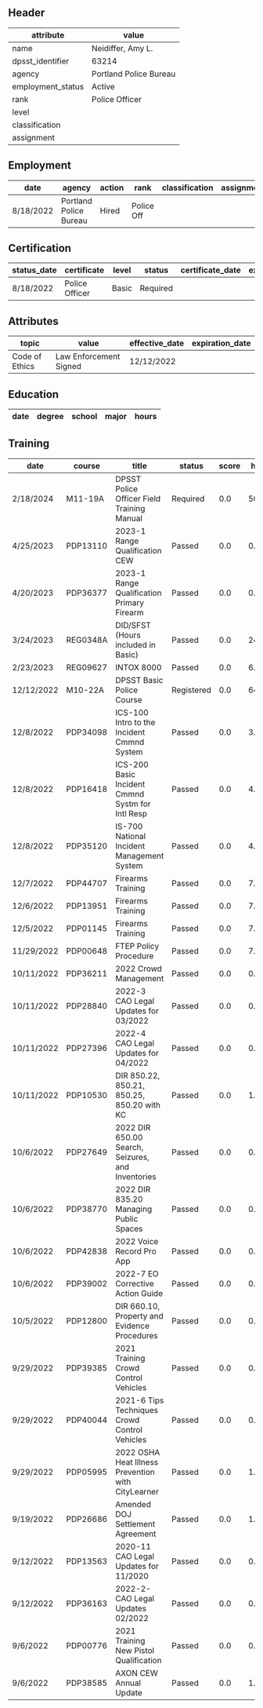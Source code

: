 ## Header
| attribute | value |
| --------- | ----- |
| name | Neidiffer, Amy L. |
| dpsst_identifier | 63214 |
| agency | Portland Police Bureau |
| employment_status | Active |
| rank | Police Officer |
| level |  |
| classification |  |
| assignment |  |
## Employment
| date | agency | action | rank | classification | assignment |
| ---- | ------ | ------ | ---- | -------------- | ---------- |
| 8/18/2022 | Portland Police Bureau | Hired | Police Off |  |  |
## Certification
| status_date | certificate | level | status | certificate_date | expiration_date | probation_date |
| ----------- | ----------- | ----- | ------ | ---------------- | --------------- | -------------- |
| 8/18/2022 | Police Officer | Basic | Required |  |  | 2/18/2024 |
## Attributes
| topic | value | effective_date | expiration_date |
| ----- | ----- | -------------- | --------------- |
| Code of Ethics | Law Enforcement Signed | 12/12/2022 |  |
## Education
| date | degree | school | major | hours |
| ---- | ------ | ------ | ----- | ----- |
## Training
| date | course | title | status | score | hours |
| ---- | ------ | ----- | ------ | ----- | ----- |
| 2/18/2024 | M11-19A | DPSST Police Officer Field Training Manual | Required | 0.0 | 50.00 |
| 4/25/2023 | PDP13110 | 2023-1 Range Qualification CEW | Passed | 0.0 | 0.50 |
| 4/20/2023 | PDP36377 | 2023-1 Range Qualification Primary Firearm | Passed | 0.0 | 0.50 |
| 3/24/2023 | REG0348A | DID/SFST (Hours included in Basic) | Passed | 0.0 | 24.00 |
| 2/23/2023 | REG09627 | INTOX 8000 | Passed | 0.0 | 6.00 |
| 12/12/2022 | M10-22A | DPSST Basic Police Course | Registered | 0.0 | 640.00 |
| 12/8/2022 | PDP34098 | ICS-100 Intro to the Incident Cmmnd System | Passed | 0.0 | 3.00 |
| 12/8/2022 | PDP16418 | ICS-200 Basic Incident Cmmnd Systm for Intl Resp | Passed | 0.0 | 4.00 |
| 12/8/2022 | PDP35120 | IS-700 National Incident Management System | Passed | 0.0 | 4.00 |
| 12/7/2022 | PDP44707 | Firearms Training | Passed | 0.0 | 7.00 |
| 12/6/2022 | PDP13951 | Firearms Training | Passed | 0.0 | 7.00 |
| 12/5/2022 | PDP01145 | Firearms Training | Passed | 0.0 | 7.00 |
| 11/29/2022 | PDP00648 | FTEP Policy  Procedure | Passed | 0.0 | 7.00 |
| 10/11/2022 | PDP36211 | 2022 Crowd Management | Passed | 0.0 | 0.50 |
| 10/11/2022 | PDP28840 | 2022-3 CAO Legal Updates for 03/2022 | Passed | 0.0 | 0.25 |
| 10/11/2022 | PDP27396 | 2022-4 CAO Legal Updates for 04/2022 | Passed | 0.0 | 0.25 |
| 10/11/2022 | PDP10530 | DIR 850.22, 850.21, 850.25, 850.20 with KC | Passed | 0.0 | 1.25 |
| 10/6/2022 | PDP27649 | 2022 DIR 650.00 Search, Seizures, and Inventories | Passed | 0.0 | 0.50 |
| 10/6/2022 | PDP38770 | 2022 DIR 835.20 Managing Public Spaces | Passed | 0.0 | 0.25 |
| 10/6/2022 | PDP42838 | 2022 Voice Record Pro App | Passed | 0.0 | 0.25 |
| 10/6/2022 | PDP39002 | 2022-7 EO Corrective Action Guide | Passed | 0.0 | 0.25 |
| 10/5/2022 | PDP12800 | DIR 660.10, Property and Evidence Procedures | Passed | 0.0 | 0.50 |
| 9/29/2022 | PDP39385 | 2021 Training Crowd Control Vehicles | Passed | 0.0 | 0.50 |
| 9/29/2022 | PDP40044 | 2021-6 Tips  Techniques Crowd Control Vehicles | Passed | 0.0 | 0.25 |
| 9/29/2022 | PDP05995 | 2022 OSHA Heat Illness Prevention with CityLearner | Passed | 0.0 | 1.00 |
| 9/19/2022 | PDP26686 | Amended DOJ Settlement Agreement | Passed | 0.0 | 1.00 |
| 9/12/2022 | PDP13563 | 2020-11 CAO Legal Updates for 11/2020 | Passed | 0.0 | 0.25 |
| 9/12/2022 | PDP36163 | 2022-2- CAO Legal Updates 02/2022 | Passed | 0.0 | 0.25 |
| 9/6/2022 | PDP00776 | 2021 Training New Pistol Qualification | Passed | 0.0 | 0.25 |
| 9/6/2022 | PDP38585 | AXON CEW Annual Update | Passed | 0.0 | 1.00 |
